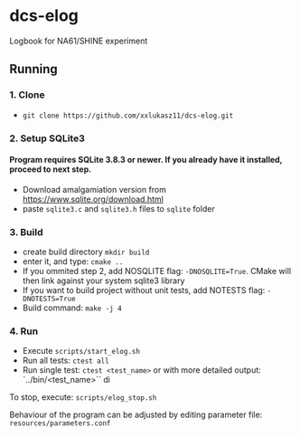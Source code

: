 # dcs-elog
Logbook for NA61/SHINE experiment


## Running

### 1. Clone
 - `git clone https://github.com/xxlukasz11/dcs-elog.git`

### 2. Setup SQLite3
#### Program requires SQLite 3.8.3 or newer. If you already have it installed, proceed to next step.
- Download amalgamiation version from https://www.sqlite.org/download.html
- paste `sqlite3.c` and `sqlite3.h` files to `sqlite` folder

### 3. Build
- create build directory `mkdir build`
- enter it, and type: `cmake ..`
- If you ommited step 2, add NOSQLITE flag: `-DNOSQLITE=True`. CMake will then link against your system sqlite3 library
- If you want to build project without unit tests, add NOTESTS flag: `-DNOTESTS=True`
- Build command: `make -j 4`

### 4. Run
- Execute `scripts/start_elog.sh`
- Run all tests: `ctest all`
- Run single test: `ctest <test_name>` or with more detailed output: `../bin/<test_name>`` di

To stop, execute: `scripts/elog_stop.sh`

Behaviour of the program can be adjusted by editing parameter file: `resources/parameters.conf`
